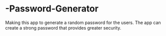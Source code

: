# -Password-Generator
Making this app to generate a random password for the users.  The app can create a strong password that provides greater security.
